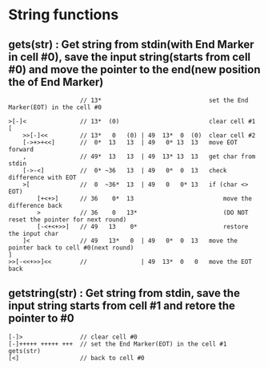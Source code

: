 # String functions

## gets(str) : Get string from stdin(with End Marker in cell #0), save the input string(starts from cell #0) and move the pointer to the end(new position the of End Marker)
                        // 13*                              set the End Marker(EOT) in the cell #0
    
    >[-]<               // 13*  (0)                         clear cell #1
    [
        >>[-]<<         // 13*   0   (0) | 49  13*  0  (0)  clear cell #2
        [->+>+<<]       //  0*  13   13  | 49   0* 13  13   move EOT forward
        ,               // 49*  13   13  | 49  13* 13  13   get char from stdin
        [->-<]          //  0* ~36   13  | 49   0*  0  13   check difference with EOT
        >[              //  0  ~36*  13  | 49   0   0* 13   if (char <> EOT)
            [+<+>]      // 36    0*  13                         move the difference back
            >           // 36    0   13*                        (DO NOT reset the pointer for next round)
            [-<+<+>>]   // 49   13    0*                        restore the input char
        ]<              // 49   13*   0  | 49   0*  0  13   move the pointer back to cell #0(next round)
    ]
    >>[-<<+>>]<<        //               | 49  13*  0   0   move the EOT back

## getstring(str) : Get string from stdin, save the input string starts from cell #1 and retore the pointer to #0
    [-]>                // clear cell #0
    [-]+++++ +++++ +++  // set the End Marker(EOT) in the cell #1
    gets(str)
    [<]                 // back to cell #0

